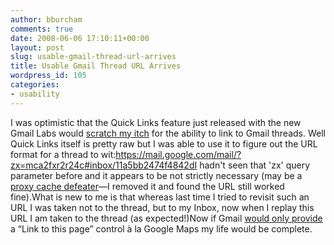 ```yaml
---
author: bburcham
comments: true
date: 2008-06-06 17:10:11+00:00
layout: post
slug: usable-gmail-thread-url-arrives
title: Usable Gmail Thread URL Arrives
wordpress_id: 105
categories:
- usability
---
```


I was optimistic that the Quick Links feature just released with the new Gmail Labs would [scratch my itch](2007/11/09/still-waiting-for-gmail-thread-url/) for the ability to link to Gmail threads. Well Quick Links itself is pretty raw but I was able to use it to figure out the URL format for a thread to wit:https://mail.google.com/mail/?zx=mca2fxr2r24c#inbox/11a5bb2474f4842dI hadn't seen that 'zx' query parameter before and it appears to be not strictly necessary (may be a [proxy cache defeater](http://johnvey.com/features/gmailapi/)—I removed it and found the URL still worked fine).What is new to me is that whereas last time I tried to revisit such an URL I was taken not to the thread, but to my Inbox, now when I replay this URL I am taken to the thread (as expected!)Now if Gmail [would only provide](http://groups.google.com/group/gmail-labs-help-quick-links/browse_thread/thread/78869e6e91c3c12c#) a “Link to this page” control à la Google Maps my life would be complete.
